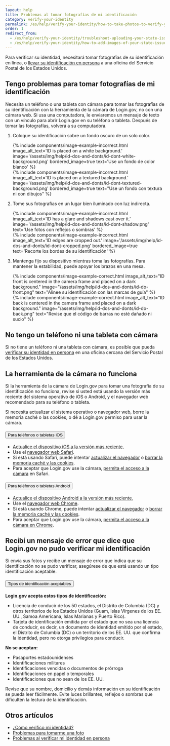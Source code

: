 ```yaml
---
layout: help
title: Problemas al tomar fotografías de mi identificación
category: verify-your-identity
permalink: /es/help/verify-your-identity/how-to-take-photos-to-verify-your-identity/
order: 1
redirect_from:
  - /es/help/verify-your-identity/troubleshoot-uploading-your-state-issued-id/
  - /es/help/verify-your-identity/how-to-add-images-of-your-state-issued-id/
---
```


Para verificar su identidad, necesitará tomar fotografías de su identificación en línea, o [llevar su identificación en persona](/es/help/verify-your-identity/verify-your-identity-in-person/) a una oficina del Servicio Postal de los Estados Unidos.

## Tengo problemas para tomar fotografías de mi identificación

Necesita un teléfono o una tableta con cámara para tomar las fotografías de su identificación con la herramienta de la cámara de Login.gov, no con una cámara web. Si usa una computadora, le enviaremos un mensaje de texto con un vínculo para abrir Login.gov en su teléfono o tableta. Después de tomar las fotografías, volverá a su computadora.

<ol class="number-list">
  <li>
    <p>Coloque su identificación sobre un fondo oscuro de un solo color.</p>
    <div class="grid-row grid-gap">
      <div class="tablet:grid-col">
        {%
          include components/image-example-incorrect.html
          image_alt_text='ID is placed on a white background.'
          image='/assets/img/help/id-dos-and-donts/id-dont-white-background.png'
          bordered_image=true
          text='Use un fondo de color blanco'
        %}
      </div>
      <div class="tablet:grid-col">
        {%
          include components/image-example-incorrect.html
          image_alt_text='ID is placed on a textured background.'
          image='/assets/img/help/id-dos-and-donts/id-dont-textured-background.png'
          bordered_image=true
          text="Use un fondo con textura ni con dibujos"
        %}
      </div>
    </div>
  </li>
  <li>
    <p>Tome sus fotografías en un lugar bien iluminado con luz indirecta.</p>
    <div class="grid-row grid-gap">
      <div class="tablet:grid-col">
        {%
          include components/image-example-incorrect.html
          image_alt_text='ID has a glare and shadows cast over it.'
          image='/assets/img/help/id-dos-and-donts/id-dont-shadow.png'
          text='Use fotos con reflejos o sombras'
        %}
      </div>
      <div class="tablet:grid-col">
        {%
          include components/image-example-incorrect.html
          image_alt_text='ID edges are cropped out.'
          image='/assets/img/help/id-dos-and-donts/id-dont-cropped.png'
          bordered_image=true
          text='Recorte los bordes de su identificación'
        %}
      </div>
    </div>
  </li>
  <li>
    <p>Mantenga fijo su dispositivo mientras toma las fotografías. Para mantener la estabilidad, puede apoyar los brazos en una mesa.</p>
    <div class="grid-row grid-gap">
      <div class="tablet:grid-col">
        {%
          include components/image-example-correct.html
          image_alt_text="ID front is centered in the camera frame and placed on a dark background."
          image="/assets/img/help/id-dos-and-donts/id-do-front.png"
          text="Alinee su identificación con las marcas de guía"
        %}
      </div>
      <div class="tablet:grid-col">
        {%
          include components/image-example-correct.html
          image_alt_text="ID back is centered in the camera frame and placed on a dark background."
          image="/assets/img/help/id-dos-and-donts/id-do-back.png"
          text="Revise que el código de barras no esté dañado ni sucio"
        %}
      </div>
    </div>
  </li>
</ol>

## No tengo un teléfono ni una tableta con cámara

Si no tiene un teléfono ni una tableta con cámara, es posible que pueda [verificar su identidad en persona](/es/help/verify-your-identity/verify-your-identity-in-person/) en una oficina cercana del Servicio Postal de los Estados Unidos.

## La herramienta de la cámara no funciona

Si la herramienta de la cámara de Login.gov para tomar una fotografía de su identificación no funciona, revise si usted está usando la versión más reciente del sistema operativo de iOS o Android, y el navegador web recomendado para su teléfono o tableta.

Si necesita actualizar el sistema operativo o navegador web, borre la memoria caché o las cookies, o dé a Login.gov permiso para usar la cámara.

<div class="usa-accordion usa-accordion--bordered margin-y-4">
  <h4 class="usa-accordion__heading">
    <button
      type="button"
      class="usa-accordion__button"
      aria-expanded="false"
      aria-controls="ios-accordion"
    >
      Para teléfonos o tabletas iOS
    </button>
  </h4>
  <div id="ios-accordion" class="usa-accordion__content usa-prose">
    <ul>
      <li><a href="https://support.apple.com/en-us/118575" class="external-link">Actualice el dispositivo iOS a la versión más reciente.</a></li>
      <li>Use el <a href="https://www.apple.com/safari/" class="external-link">navegador web Safari</a>.</li>
      <li>Si está usando Safari, puede intentar <a href="https://support.apple.com/en-us/102665" class="external-link">actualizar el navegador</a> o <a href="https://support.apple.com/en-us/105082" class="external-link">borrar la memoria caché y las cookies</a>.</li>
      <li>Para aceptar que Login.gov use la cámara, <a href="https://support.apple.com/en-mt/guide/iphone/iphb01fc3c85/ios" class="external-link">permita el acceso a la cámara</a> en Safari.</li>
    </ul>
  </div>
</div>
<div class="usa-accordion usa-accordion--bordered margin-y-4">
  <h4 class="usa-accordion__heading">
    <button
      type="button"
      class="usa-accordion__button"
      aria-expanded="false"
      aria-controls="android-accordion"
    >
      Para teléfonos o tabletas Android
    </button>
  </h4>
  <div id="android-accordion" class="usa-accordion__content usa-prose">
    <ul>
      <li><a href="https://support.google.com/android/answer/7680439?hl=en" class="external-link">Actualice el dispositivo Android a la versión más reciente.</a></li>
      <li>Use el <a href="https://www.google.com/chrome/?brand=WDIF&ds_kid=43700078347700321&gad_source=1&gclid=CjwKCAjww_iwBhApEiwAuG6ccAvZWVPqrBawjLCJp6uWvrMplezDwWVR7AnWXZhu-4He4V3oXJBOrRoCtTwQAvD_BwE&gclsrc=aw.ds" class="external-link">navegador web Chrome</a>.</li>
      <li>Si está usando Chrome, puede intentar <a href="https://support.google.com/chrome/answer/95414?co=GENIE.Platform%3DAndroid&hl=en&oco=1" class="external-link">actualizar el navegador</a> o <a href="https://support.google.com/accounts/answer/32050?co=GENIE.Platform%3DAndroid&hl=en&oco=1" class="external-link">borrar la memoria caché y las cookies</a>.</li>
      <li>Para aceptar que Login.gov use la cámara, <a href="https://support.google.com/chrome/answer/2693767?hl=en&co=GENIE.Platform%3DAndroid&oco=1" class="external-link">permita el acceso a la cámara en Chrome</a>.</li>
    </ul>
  </div>
</div>

## Recibí un mensaje de error que dice que Login.gov no pudo verificar mi identificación

Si envía sus fotos y recibe un mensaje de error que indica que su identificación no se pudo verificar, asegúrese de que está usando un tipo identificación aceptable.

<div class="usa-accordion usa-accordion--bordered margin-y-4">
  <h4 class="usa-accordion__heading">
    <button
      type="button"
      class="usa-accordion__button"
      aria-expanded="false"
      aria-controls="id-types-accordion"
    >
      Tipos de identificación aceptables
    </button>
  </h4>
  <div id="id-types-accordion" class="usa-accordion__content usa-prose">
    <p><strong>Login.gov acepta estos tipos de identificación:</strong></p>
    <ul>
      <li>Licencia de conducir de los 50 estados, el Distrito de Columbia (DC) y otros territorios de los Estados Unidos (Guam, Islas Vírgenes de los EE. UU., Samoa Americana, Islas Marianas y Puerto Rico).</li>
      <li>Tarjeta de identificación emitida por el estado que no sea una licencia de conducir, es decir, un documento de identidad emitido por el estado, el Distrito de Columbia (DC) o un territorio de los EE. UU. que confirma la identidad, pero no otorga privilegios para conducir.</li>
    </ul>
    <p><strong>No se aceptan:</strong></p>
    <ul>
      <li>Pasaportes estadounidenses</li>
      <li>Identificaciones militares</li>
      <li>Identificaciones vencidas o documentos de prórroga</li>
      <li>Identificaciones en papel o temporales</li>
      <li>Identificaciones que no sean de los EE. UU.</li>
    </ul>
  </div>
</div>

Revise que su nombre, domicilio y demás información en su identificación se pueda leer fácilmente. Evite luces brillantes, reflejos o sombras que dificulten la lectura de la identificación.

## Otros artículos

* [¿Cómo verifico mi identidad?](/es/help/verify-your-identity/overview/)
* [Problemas para tomarme una foto](/es/help/verify-your-identity/issues-taking-a-photo-of-myself/)
* [Problemas al verificar mi identidad en persona](/es/help/verify-your-identity/verify-your-identity-in-person/)
